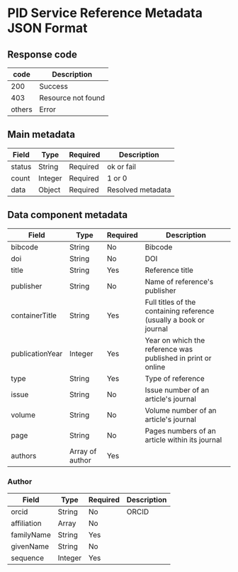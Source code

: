 # PID Service Reference Metadata JSON Format

## Response code

| code  | Description |
|-------|------|
| 200 | Success |
| 403 | Resource not found |
| others | Error |

## Main metadata
| Field | Type | Required | Description |
|-------|------|----------|-------------|
| status | String | Required | ok or fail |
| count | Integer | Required | 1 or 0 |
| data | Object | Required | Resolved metadata |


## Data component metadata

| Field | Type | Required | Description |
|-------|------|----------|-------------|
| bibcode | String | No | Bibcode |
| doi | String | No | DOI |
| title | String | Yes | Reference title |
| publisher | String | No | Name of reference's publisher |
| containerTitle | String | Yes | Full titles of the containing reference (usually a book or journal |
| publicationYear | Integer | Yes | Year on which the reference was published in print or online  |
| type | String | Yes | Type of reference |
| issue | String | No | Issue number of an article's journal |
| volume | String | No | Volume number of an article's journal |
| page | String | No | Pages numbers of an article within its journal |
| authors | Array of author | Yes |  |

### Author
| Field | Type | Required | Description |
|-------|------|----------|-------------|
| orcid | String | No | ORCID |
| affiliation | Array | No |  |
| familyName | String | Yes |  |
| givenName | String | No |  |
| sequence | Integer | Yes |  |




